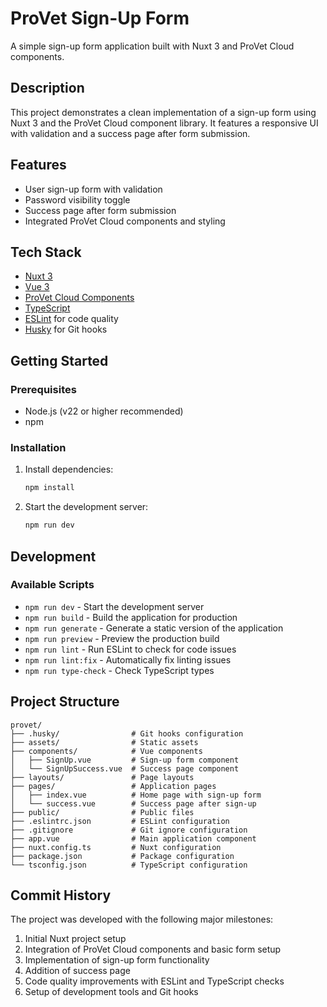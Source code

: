 # ProVet Sign-Up Form

A simple sign-up form application built with Nuxt 3 and ProVet Cloud components.

## Description

This project demonstrates a clean implementation of a sign-up form using Nuxt 3 and the ProVet Cloud component library. It features a responsive UI with validation and a success page after form submission.

## Features

- User sign-up form with validation
- Password visibility toggle
- Success page after form submission
- Integrated ProVet Cloud components and styling

## Tech Stack

- [Nuxt 3](https://nuxt.com/)
- [Vue 3](https://vuejs.org/)
- [ProVet Cloud Components](https://www.provetcloud.com/)
- [TypeScript](https://www.typescriptlang.org/)
- [ESLint](https://eslint.org/) for code quality
- [Husky](https://typicode.github.io/husky/) for Git hooks

## Getting Started

### Prerequisites

- Node.js (v22 or higher recommended)
- npm 

### Installation

1. Install dependencies:
   ```bash
   npm install
   ```

2. Start the development server:
   ```bash
   npm run dev
   ```

## Development

### Available Scripts

- `npm run dev` - Start the development server
- `npm run build` - Build the application for production
- `npm run generate` - Generate a static version of the application
- `npm run preview` - Preview the production build
- `npm run lint` - Run ESLint to check for code issues
- `npm run lint:fix` - Automatically fix linting issues
- `npm run type-check` - Check TypeScript types

## Project Structure

```
provet/
├── .husky/                # Git hooks configuration
├── assets/                # Static assets
├── components/            # Vue components
│   ├── SignUp.vue         # Sign-up form component
│   └── SignUpSuccess.vue  # Success page component
├── layouts/               # Page layouts
├── pages/                 # Application pages
│   ├── index.vue          # Home page with sign-up form
│   └── success.vue        # Success page after sign-up
├── public/                # Public files
├── .eslintrc.json         # ESLint configuration
├── .gitignore             # Git ignore configuration
├── app.vue                # Main application component
├── nuxt.config.ts         # Nuxt configuration
├── package.json           # Package configuration
└── tsconfig.json          # TypeScript configuration
```

## Commit History

The project was developed with the following major milestones:
1. Initial Nuxt project setup
2. Integration of ProVet Cloud components and basic form setup
3. Implementation of sign-up form functionality
4. Addition of success page
5. Code quality improvements with ESLint and TypeScript checks
6. Setup of development tools and Git hooks
